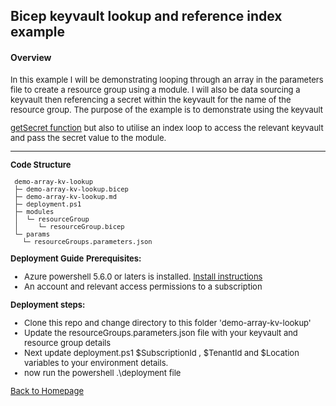 ## **Bicep keyvault lookup and reference index example**
#### Overview
 <font size="2">
In this example I will be demonstrating looping through an array in the parameters file to create a resource group using a module. 
I will also be data sourcing a keyvault then referencing a secret within the keyvault for the name of the resource group.
The purpose of the example is to demonstrate using the keyvault 

[getSecret function](https://docs.microsoft.com/en-us/azure/azure-resource-manager/bicep/key-vault-parameter?tabs=azure-cli#use-getsecret-function) but also to utilise an index loop to access the relevant keyvault and pass the secret value to the module.

- - - -

**Code Structure**
```
 demo-array-kv-lookup
 ├─ demo-array-kv-lookup.bicep
 ├─ demo-array-kv-lookup.md
 ├─ deployment.ps1
 ├─ modules
 │  └─ resourceGroup
 │     └─ resourceGroup.bicep
 └─ params
   └─ resourceGroups.parameters.json
```
**Deployment Guide**
**Prerequisites:**

- Azure powershell 5.6.0 or laters is installed. [Install instructions](https://docs.microsoft.com/en-us/powershell/azure/install-az-ps)
- An account and relevant access permissions to a subscription

**Deployment steps:**

- Clone this repo and change directory to this folder 'demo-array-kv-lookup'
- Update the resourceGroups.parameters.json file with your keyvault and resource group details
- Next update deployment.ps1 $SubscriptionId , $TenantId and $Location  variables to your environment details.
- now run the powershell .\deployment file

[Back to Homepage](../README.md)